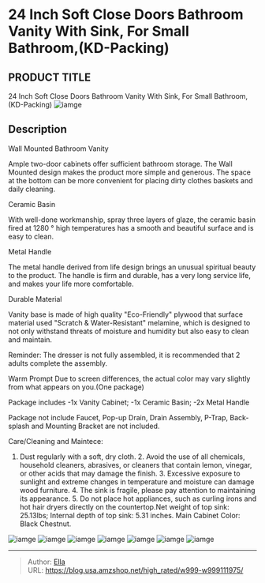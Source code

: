 # 24 Inch Soft Close Doors Bathroom Vanity With Sink, For Small Bathroom,(KD-Packing)


## PRODUCT TITLE 

24 Inch Soft Close Doors Bathroom Vanity With Sink, For Small Bathroom,(KD-Packing)
![iamge](https://b2bfiles1.gigab2b.cn/image/wkseller/9085/20230710_b928cce665db7fe831a63d2eb7a509e9.jpg)

## Description

Wall Mounted Bathroom Vanity

Ample two-door cabinets offer sufficient bathroom storage. The Wall Mounted design makes the product more simple and generous. The space at the bottom can be more convenient for placing dirty clothes baskets and daily cleaning.








Ceramic Basin

With well-done workmanship, spray three layers of glaze, the ceramic basin fired at 1280 ° high temperatures has a smooth and beautiful surface and is easy to clean.








Metal Handle

The metal handle derived from life design brings an unusual spiritual beauty to the product. The handle is firm and durable, has a very long service life, and makes your life more comfortable.








Durable Material

Vanity base is made of high quality &#34;Eco-Friendly&#34; plywood that surface material used &#34;Scratch &amp; Water-Resistant&#34; melamine, which is designed to not only withstand threats of moisture and humidity but also easy to clean and maintain.






Reminder: The dresser is not fully assembled, it is recommended that 2 adults complete the assembly.




Warm Prompt
Due to screen differences, the actual color may vary slightly from what appears on you.(One package)


Package includes
-1x Vanity Cabinet; -1x Ceramic Basin; -2x Metal Handle


Package not include
Faucet, Pop-up Drain, Drain Assembly, P-Trap, Back-splash and Mounting Bracket are not included.






Care/Cleaning and Maintece:

1. Dust regularly with a soft, dry cloth. 2. Avoid the use of all chemicals, household cleaners, abrasives, or cleaners that contain lemon, vinegar, or other acids that may damage the finish. 3. Excessive exposure to sunlight and extreme changes in temperature and moisture can damage wood furniture. 4. The sink is fragile, please pay attention to maintaining its appearance. 5. Do not place hot appliances, such as curling irons and hot hair dryers directly on the countertop.Net weight of top sink: 25.13lbs; Internal depth of top sink: 5.31 inches.
Main Cabinet Color: Black Chestnut.









![iamge](https://b2bfiles1.gigab2b.cn/image/wkseller/9085/20230710_19103d2fdae571a12acde0047e7c7da3.jpg)
![iamge](https://b2bfiles1.gigab2b.cn/image/wkseller/9085/20230710_4ff107b6282db387cfa58398516591f0.jpg)
![iamge](https://b2bfiles1.gigab2b.cn/image/wkseller/9085/20230710_f89ab56cd69909018d945c095b32b04a.jpg)
![iamge](https://b2bfiles1.gigab2b.cn/image/wkseller/9085/20230710_2d853b42beb56c6747b38103bfadcf34.jpg)
![iamge](https://b2bfiles1.gigab2b.cn/image/wkseller/9085/20230710_7efd62701be05ae4ab1f2f9a988a2a41.jpg)
![iamge](https://b2bfiles1.gigab2b.cn/image/wkseller/9085/20230710_88ed96b6f8472badc717e393b2b75643.jpg)
![iamge](https://b2bfiles1.gigab2b.cn/image/wkseller/9085/20230710_e6e8aa38b1e9b0e73eae605290e6be37.jpg)


---

> Author: [Ella](https://blog.usa.amzshop.net/)  
> URL: https://blog.usa.amzshop.net/high_rated/w999-w999111975/  

